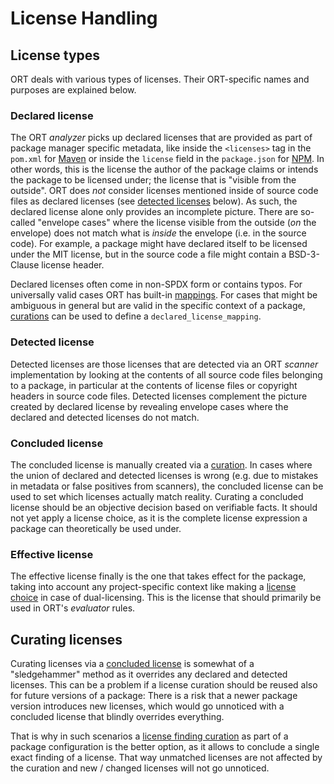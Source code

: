 # License Handling

## License types

ORT deals with various types of licenses. Their ORT-specific names and purposes are explained below.

### Declared license

The ORT *analyzer* picks up declared licenses that are provided as part of package manager specific metadata, like
inside the `<licenses>` tag in the `pom.xml` for [Maven][1] or inside the `license` field in the `package.json` for
[NPM][2]. In other words, this is the license the author of the package claims or intends the package to
be licensed under; the license that is "visible from the outside". ORT does *not* consider licenses mentioned inside of
source code files as declared licenses (see [detected licenses](#detected-license) below). As such, the declared
license alone only provides an incomplete picture. There are so-called "envelope cases" where the license visible from
the outside (*on* the envelope) does not match what is *inside* the envelope (i.e. in the source code). For example, a
package might have declared itself to be licensed under the MIT license, but in the source code a file might contain a
BSD-3-Clause license header.

Declared licenses often come in non-SPDX form or contains typos. For universally valid cases ORT has built-in
[mappings](https://github.com/oss-review-toolkit/ort/blob/main/utils/spdx/src/main/resources/declared-license-mapping.yml).
For cases that might be ambiguous in general but are valid in the specific context of a package,
[curations](../configuration/package-curations.md) can be used to define a `declared_license_mapping`.

### Detected license

Detected licenses are those licenses that are detected via an ORT *scanner* implementation by looking at the contents of
all source code files belonging to a package, in particular at the contents of license files or copyright headers in
source code files. Detected licenses complement the picture created by declared license by revealing envelope cases
where the declared and detected licenses do not match.

### Concluded license

The concluded license is manually created via a [curation](../configuration/package-curations.md). In cases where the union of
declared and detected licenses is wrong (e.g. due to mistakes in metadata or false positives from scanners), the
concluded license can be used to set which licenses actually match reality. Curating a concluded license should be an
objective decision based on verifiable facts. It should not yet apply a license choice, as it is the complete license
expression a package can theoretically be used under.

### Effective license

The effective license finally is the one that takes effect for the package, taking into account any project-specific
context like making a [license choice](../configuration/ort-yml.md#license-choices) in case of dual-licensing. This is the
license that should primarily be used in ORT's *evaluator* rules.

## Curating licenses

Curating licenses via a [concluded license](#concluded-license) is somewhat of a "sledgehammer" method as it overrides
any declared and detected licenses. This can be a problem if a license curation should be reused also for future
versions of a package: There is a risk that a newer package version introduces new licenses, which would go unnoticed
with a concluded license that blindly overrides everything.

That is why in such scenarios a
[license finding curation](../configuration/package-configurations.md#defining-path-excludes-and-license-finding-curations)
as part of a package configuration is the better option, as it allows to conclude a single exact finding of a license.
That way unmatched licenses are not affected by the curation and new / changed licenses will not go unnoticed.

[1]: https://maven.apache.org/pom.html#Licenses
[2]: https://docs.npmjs.com/cli/v8/configuring-npm/package-json#license
